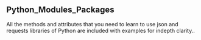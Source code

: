 ## Python_Modules_Packages
All the methods and attributes that you need to learn to use json and requests libraries of Python are included with examples for indepth clarity..
